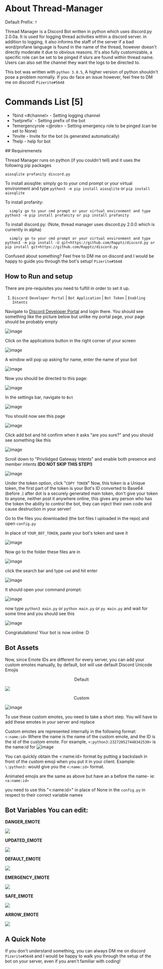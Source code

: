# About Thread-Manager

Default Prefix: `?`

Thread Manager is a Discord Bot written in python which uses discord.py 2.0.0a. It is used for logging thread activities within a discord server. in addition to logging, it also informs the staff of the server if a bad word/profane language is found in the name of the thread, however doesn't directly moderate it due to obvious reasons. It's also fully customizable, a specific role can be set to be pinged if slurs are found within thread name. Users can also set the channel they want the logs to be directed to. 


This bot was written with `python 3.8.5`, A higher version of python shouldn't pose a problem normally. If you do face an issue however, feel free to DM me on discord! `Pizerite#5648`

# Commands List [5]

  <ul>
  <li>?bind <#channel> - Setting logging channel</li>
  <li>?setprefix` <prefix> - Setting prefix of the bot</li>
  <li>?emergencyrole <@role> - Setting emergency role to be pinged (can be set to None)</li>
  <li>?invite - Invite for the bot (is generated automatically)</li>
  <li>?help - help for bot</li>
  </ul>
## Requiremenets

Thread Manager runs on python (if you couldn't tell) and it uses the following pip packages

```
aiosqlite profanity discord.py
```

To install aiosqlite:
      simply go to your cmd prompt or your virtual environment and type `python3 -m pip install aiosqlite` or `pip install aiosqlite`

To install profanity:

      simply go to your cmd prompt or your virtual environment and type python3 -m pip install profanity or pip install profanity

To install discord.py: (Note, thread manager uses discord.py 2.0.0 which is currently in alpha)

      simply go to your cmd prompt or your virtual environment and type python3 -m pip install -U git+https://github.com/Rapptz/discord.py or pip install git+https://github.com/Rapptz/discord.py
      
Confused about something? Feel free to DM me on discord and I would be happy to guide you through the bot's setup! `Pizerite#5648`



## How to Run and setup

There are pre-requisites you need to fulfill in order to set it up. 


1. `Discord Developer Portal` | `Bot Application` | `Bot Token` | `Enabling Intents`

Navigate to <a href="https://discord.com/developers/applications/">Discord Developer Portal</a> and login there.
You should see something like the picture below but unlike my portal page, your page should be probably empty

![image](https://user-images.githubusercontent.com/85628915/127975371-f9c7772d-91d6-453c-8ce6-f8ed385f7fca.png)

Click on the applications button in the right corner of your screen

![image](https://user-images.githubusercontent.com/85628915/127975725-02be373c-b3ba-4888-9d88-ba0670bbc2b9.png)


A window will pop up asking for name, enter the name of your bot

![image](https://user-images.githubusercontent.com/85628915/127976281-ffb5cf1a-4f87-493a-a182-fc4b50664ab7.png)



    
Now you should be directed to this page:

![image](https://user-images.githubusercontent.com/85628915/127976451-051535d9-13c9-44fa-9d12-ecbdf886d750.png)


In the settings bar, navigate to `Bot`

![image](https://user-images.githubusercontent.com/85628915/127976562-76404c6e-4ea7-40c7-b6bd-bbbc3c8c294c.png)


You should now see this page

![image](https://user-images.githubusercontent.com/85628915/127976695-dd8c90d0-a115-4e8c-8ae9-36d29bfd0c5c.png)


Click add bot and hit confirm when it asks "are you sure?"
and you should see something like this

![image](https://user-images.githubusercontent.com/85628915/127976859-32c075bc-7980-4fae-893a-f075e34a9a7a.png)

Scroll down to "Privilidged Gateway Intents" and enable both presence and member intents **(DO NOT SKIP THIS STEP!)**

![image](https://user-images.githubusercontent.com/85628915/127978500-495c1349-0b06-47c9-ae12-5865188f52d1.png)


Under the token option, click "`COPY TOKEN`"
Now, this token is a Unique token, the first part of the token is your Bot's ID converted to Base64 (before .) after dot is a securely generated main token, don't give your token to anyone, neither post it anywhere online, this gives any person who has the token the ability to control the bot, they can inject their own code and cause destruction in your server!

Go to the files you downloaded (the bot files I uploaded in the repo) and open `config.py`

In place of `YOUR_BOT_TOKEN`, paste your bot's token and save it

![image](https://user-images.githubusercontent.com/85628915/127977430-9d188ccd-27b3-4a54-84a9-161009c6a985.png)

Now go to the folder these files are in

![image](https://user-images.githubusercontent.com/85628915/127977825-a3004bfe-0821-4c70-bcae-d15a7b5c93db.png)

click the search bar and type `cmd` and hit enter

![image](https://user-images.githubusercontent.com/85628915/127977956-aec5fd75-21cb-4012-907a-dba3441c3178.png)



It should open your command prompt:

![image](https://user-images.githubusercontent.com/85628915/127978033-215e9344-c6a9-47a1-8df4-8f24d607ab47.png)

now type `python3 main.py` or `python main.py` or `py main.py` and wait for some time and you should see this

![image](https://user-images.githubusercontent.com/85628915/127978722-5c03d53b-52f3-454e-88e5-dfd5e7af22bb.png)


Congratulations! Your bot is now online :D



## Bot Assets

Now, since Emote IDs are different for every server, you can add your custom emotes manually, by default, bot will use default Discord Unicode Emojis


<p align="center">Default </p>

<img src="https://user-images.githubusercontent.com/85628915/127979412-df77d5f5-c1af-4393-9474-b07e98910096.png" align="center"><img>

<p align="center">Custom </p>

![image](https://user-images.githubusercontent.com/85628915/127979874-dcd1d4d7-82e5-4363-b6b3-07a53c1cfcd7.png)



To use these custom emotes, you need to take a short step. You will have to add these emotes in your server and replace 

Custom emotes are represented internally in the following format:
`<:name:id>`
Where the name is the name of the custom emote, and the ID is the id of the custom emote. 
For example, `<:python3:232720527448342530>` is the name:id for ![image](https://user-images.githubusercontent.com/85628915/127980329-714344af-0d37-43e0-84a3-d7db64e9b0c7.png)

You can quickly obtain the <:name:id> format by putting a backslash in front of the custom emoji when you put it in your client. 
Example: `\:python3:` would give you the `<:name:id>` format.

Animated emojis are the same as above but have an a before the name- ie: `<a:name:id>`


you need to use this "<:name:id>" in place of None in the `config.py` in respect to their correct variable names



## Bot Variables You can edit:

**DANGER_EMOTE** 

<img src="https://cdn.discordapp.com/emojis/871700064437944401.png">


**UPDATED_EMOTE**

<img src="https://cdn.discordapp.com/emojis/871699818211340328.png">

**DEFAULT_EMOTE**

<img src="https://cdn.discordapp.com/emojis/871700218419232888.png">

**EMERGENCY_EMOTE** 

<img src="https://cdn.discordapp.com/emojis/871509155054227487.png">

**SAFE_EMOTE**

<img src="https://cdn.discordapp.com/emojis/871509182136856607.png">

**ARROW_EMOTE**

<img src="https://cdn.discordapp.com/emojis/871986812816605244.png">


## A Quick Note


If you don't understand something, you can always DM me on discord `Pizerite#5648` and I would be happy to walk you through the setup of the bot on your server, even if you aren't familiar with coding!
